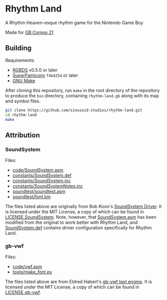 # Rhythm Land
A Rhythm Heaven-esque rhythm game for the Nintendo Game Boy

Made for [GB Compo 21](https://itch.io/jam/gbcompo21)

## Building
Requirements:
- [RGBDS][rgbds] v0.5.0 or later
- [SuperFamiconv][superfamiconv] `f4b4254` or later
- [GNU Make][make]

[rgbds]: https://github.com/gbdev/rgbds
[superfamiconv]: https://github.com/Optiroc/SuperFamiconv
[make]: https://www.gnu.org/software/make

After cloning this repository, run `make` in the root directory of the
repository to produce the `bin` directory, containing `rhythm-land.gb`
along with its map and symbol files.

```bash
git clone https://github.com/sinusoid-studios/rhythm-land.git
cd rhythm-land
make
```

## Attribution
### SoundSystem
Files:
- [code/SoundSystem.asm](/code/SoundSystem.asm)
- [constants/SoundSystem.def](/constants/SoundSystem.def)
- [constants/SoundSystem.inc](/constants/SoundSystem.inc)
- [constants/SoundSystemNotes.inc](/constants/SoundSystemNotes.inc)
- [soundtest/soundtest.asm](/soundtest/soundtest.asm)
- [soundtest/font.bin](/soundtest/font.bin)

The files listed above are originally from Bob Koon's [SoundSystem
Driver][soundsystem]. It is licensed under the MIT License, a copy of
which can be found in [LICENSE.SoundSystem](/LICENSE.SoundSystem). Note,
however, that [SoundSystem.asm](/code/SoundSystem.asm) has been modified
from the original to work better with Rhythm Land, and
[SoundSystem.def](/constants/SoundSystem.def) contains driver
configuration specifically for Rhythm Land.

[soundsystem]: https://github.com/BlitterObjectBob/GBSoundSystem/tree/a8468d766b1f32fa31ab206f291bc71d3c5b133e

### gb-vwf
Files:
- [code/vwf.asm](/code/vwf.asm)
- [tools/make_font.py](/tools/make_font.py)

The files listed above are from Eldred Habert's [gb-vwf text
engine][gb-vwf]. It is licensed under the MIT License, a copy of which
can be found in [LICENSE.gb-vwf](/LICENSE.gb-vwf).

[gb-vwf]: https://github.com/ISSOtm/gb-vwf/tree/08c9305b1a2455b30e8441198fa42581f39ea880
